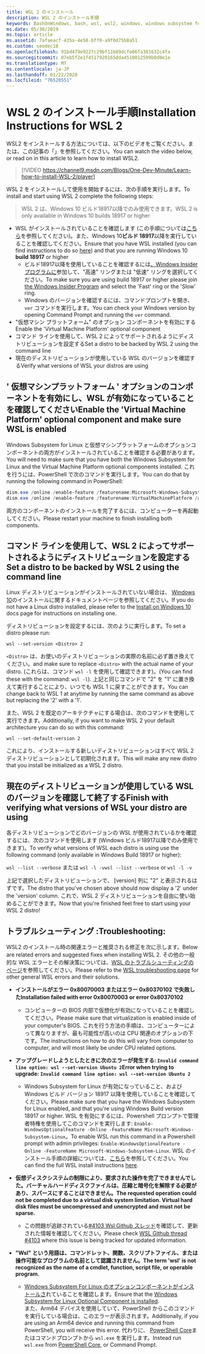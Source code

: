 ```yaml
---
title: WSL 2 のインストール
description: WSL 2 のインストール手順
keywords: BashOnWindows, bash, wsl, wsl2, windows, windows subsystem for linux, windowssubsystem, ubuntu, debian, suse, windows 10, インストール
ms.date: 05/30/2019
ms.topic: article
ms.assetid: 7afaeacf-435a-4e58-bff0-a9f0d75b8a51
ms.custom: seodec18
ms.openlocfilehash: 91bd479e922fc29bf11b89dcfe06fa381632c4fa
ms.sourcegitcommit: 07eb5f2e1f4517928165dda4510012599b0d0e1e
ms.translationtype: MT
ms.contentlocale: ja-JP
ms.lasthandoff: 01/22/2020
ms.locfileid: "76520551"
---
```

# <a name="installation-instructions-for-wsl-2"></a><span data-ttu-id="64624-104">WSL 2 のインストール手順</span><span class="sxs-lookup"><span data-stu-id="64624-104">Installation Instructions for WSL 2</span></span>

<span data-ttu-id="64624-105">WSL2 をインストールする方法については、以下のビデオをご覧ください。または、この記事の「」を参照してください。</span><span class="sxs-lookup"><span data-stu-id="64624-105">You can watch the video below, or read on in this article to learn how to install WSL2.</span></span> 

> [!VIDEO https://channel9.msdn.com/Blogs/One-Dev-Minute/Learn-how-to-install-WSL-2/player]

<span data-ttu-id="64624-106">WSL 2 をインストールして使用を開始するには、次の手順を実行します。</span><span class="sxs-lookup"><span data-stu-id="64624-106">To install and start using WSL 2 complete the following steps:</span></span>

> <span data-ttu-id="64624-107">WSL 2 は、Windows 10 ビルド18917以降でのみ使用できます。</span><span class="sxs-lookup"><span data-stu-id="64624-107">WSL 2 is only available in Windows 10 builds 18917 or higher</span></span>

- <span data-ttu-id="64624-108">WSL がインストールされていることを確認します (この手順については[こちら](./install-win10.md)を参照してください)。また、Windows 10**ビルド 18917**以降を実行していることを確認してください。</span><span class="sxs-lookup"><span data-stu-id="64624-108">Ensure that you have WSL installed (you can find instructions to do so [here](./install-win10.md)) and that you are running Windows 10 **build 18917** or higher</span></span>
   - <span data-ttu-id="64624-109">ビルド18917以降を使用していることを確認するには[、Windows Insider プログラムに](https://insider.windows.com/en-us/)参加して、"高速" リングまたは "低速" リングを選択してください。</span><span class="sxs-lookup"><span data-stu-id="64624-109">To make sure you are using build 18917 or higher please join [the Windows Insider Program](https://insider.windows.com/en-us/) and select the 'Fast' ring or the 'Slow' ring.</span></span> 
   - <span data-ttu-id="64624-110">Windows のバージョンを確認するには、コマンドプロンプトを開き、`ver` コマンドを実行します。</span><span class="sxs-lookup"><span data-stu-id="64624-110">You can check your Windows version by opening Command Prompt and running the `ver` command.</span></span>
- <span data-ttu-id="64624-111">"仮想マシン プラットフォーム" のオプション コンポーネントを有効にする</span><span class="sxs-lookup"><span data-stu-id="64624-111">Enable the 'Virtual Machine Platform' optional component</span></span>
- <span data-ttu-id="64624-112">コマンド ラインを使用して、WSL 2 によってサポートされるようにディストリビューションを設定する</span><span class="sxs-lookup"><span data-stu-id="64624-112">Set a distro to be backed by WSL 2 using the command line</span></span>
- <span data-ttu-id="64624-113">現在のディストリビューションが使用している WSL のバージョンを確認する</span><span class="sxs-lookup"><span data-stu-id="64624-113">Verify what versions of WSL your distros are using</span></span>

## <a name="enable-the-virtual-machine-platform-optional-component-and-make-sure-wsl-is-enabled"></a><span data-ttu-id="64624-114">' 仮想マシンプラットフォーム ' オプションのコンポーネントを有効にし、WSL が有効になっていることを確認してください</span><span class="sxs-lookup"><span data-stu-id="64624-114">Enable the 'Virtual Machine Platform' optional component and make sure WSL is enabled</span></span>

<span data-ttu-id="64624-115">Windows Subsystem for Linux と仮想マシンプラットフォームのオプションコンポーネントの両方がインストールされていることを確認する必要があります。</span><span class="sxs-lookup"><span data-stu-id="64624-115">You will need to make sure that you have both the Windows Subsystem for Linux and the Virtual Machine Platform optional components installed.</span></span> <span data-ttu-id="64624-116">これを行うには、PowerShell で次のコマンドを実行します。</span><span class="sxs-lookup"><span data-stu-id="64624-116">You can do that by running the following command in PowerShell:</span></span> 

```powershell
dism.exe /online /enable-feature /featurename:Microsoft-Windows-Subsystem-Linux /all /norestart
dism.exe /online /enable-feature /featurename:VirtualMachinePlatform /all /norestart
```

<span data-ttu-id="64624-117">両方のコンポーネントのインストールを完了するには、コンピューターを再起動してください。</span><span class="sxs-lookup"><span data-stu-id="64624-117">Please restart your machine to finish installing both components.</span></span>


## <a name="set-a-distro-to-be-backed-by-wsl-2-using-the-command-line"></a><span data-ttu-id="64624-118">コマンド ラインを使用して、WSL 2 によってサポートされるようにディストリビューションを設定する</span><span class="sxs-lookup"><span data-stu-id="64624-118">Set a distro to be backed by WSL 2 using the command line</span></span>

<span data-ttu-id="64624-119">Linux ディストリビューションがインストールされていない場合は、 [Windows 10](./install-win10.md#install-your-linux-distribution-of-choice)のインストールに関するドキュメントページを参照してください。</span><span class="sxs-lookup"><span data-stu-id="64624-119">If you do not have a Linux distro installed, please refer to the [Install on Windows 10](./install-win10.md#install-your-linux-distribution-of-choice) docs page for instructions on installing one.</span></span> 

<span data-ttu-id="64624-120">ディストリビューションを設定するには、次のように実行します。</span><span class="sxs-lookup"><span data-stu-id="64624-120">To set a distro please run:</span></span> 

```
wsl --set-version <Distro> 2
```

<span data-ttu-id="64624-121">`<Distro>` は、お使いのディストリビューションの実際の名前に必ず置き換えてください。</span><span class="sxs-lookup"><span data-stu-id="64624-121">and make sure to replace `<Distro>` with the actual name of your distro.</span></span> <span data-ttu-id="64624-122">(これらは、コマンド `wsl -l` を使用して確認できます)。</span><span class="sxs-lookup"><span data-stu-id="64624-122">(You can find these with the command: `wsl -l`).</span></span> <span data-ttu-id="64624-123">上記と同じコマンドで "2" を "1" に置き換えて実行することにより、いつでも WSL 1 に戻すことができます。</span><span class="sxs-lookup"><span data-stu-id="64624-123">You can change back to WSL 1 at anytime by running the same command as above but replacing the '2' with a '1'.</span></span>

<span data-ttu-id="64624-124">また、WSL 2 を既定のアーキテクチャにする場合は、次のコマンドを使用して実行できます。</span><span class="sxs-lookup"><span data-stu-id="64624-124">Additionally, if you want to make WSL 2 your default architecture you can do so with this command:</span></span>

```
wsl --set-default-version 2
```

<span data-ttu-id="64624-125">これにより、インストールする新しいディストリビューションはすべて WSL 2 ディストリビューションとして初期化されます。</span><span class="sxs-lookup"><span data-stu-id="64624-125">This will make any new distro that you install be initialized as a WSL 2 distro.</span></span>

## <a name="finish-with-verifying-what-versions-of-wsl-your-distro-are-using"></a><span data-ttu-id="64624-126">現在のディストリビューションが使用している WSL のバージョンを確認して終了する</span><span class="sxs-lookup"><span data-stu-id="64624-126">Finish with verifying what versions of WSL your distro are using</span></span>

<span data-ttu-id="64624-127">各ディストリビューションでどのバージョンの WSL が使用されているかを確認するには、次のコマンドを使用します (Windows ビルド18917以降でのみ使用できます)。</span><span class="sxs-lookup"><span data-stu-id="64624-127">To verify what versions of WSL each distro is using use the following command (only available in Windows Build 18917 or higher):</span></span>

<span data-ttu-id="64624-128">`wsl --list --verbose` または `wsl -l -v`</span><span class="sxs-lookup"><span data-stu-id="64624-128">`wsl --list --verbose` or `wsl -l -v`</span></span>

<span data-ttu-id="64624-129">上記で選択したディストリビューションで、 [version] 列に "2" と表示されるはずです。</span><span class="sxs-lookup"><span data-stu-id="64624-129">The distro that you've chosen above should now display a '2' under the 'version' column.</span></span> <span data-ttu-id="64624-130">これで、WSL 2 ディストリビューションを自由に使い始めることができます。</span><span class="sxs-lookup"><span data-stu-id="64624-130">Now that you're finished feel free to start using your WSL 2 distro!</span></span> 

## <a name="troubleshooting"></a><span data-ttu-id="64624-131">トラブルシューティング :</span><span class="sxs-lookup"><span data-stu-id="64624-131">Troubleshooting:</span></span> 

<span data-ttu-id="64624-132">WSL2 のインストール時の関連エラーと推奨される修正を次に示します。</span><span class="sxs-lookup"><span data-stu-id="64624-132">Below are related errors and suggested fixes when installing WSL 2.</span></span> <span data-ttu-id="64624-133">その他の一般的な WSL エラーとその解決策については、[WSL のトラブルシューティングのページ](troubleshooting.md)を参照してください。</span><span class="sxs-lookup"><span data-stu-id="64624-133">Please refer to the [WSL troubleshooting page](troubleshooting.md) for other general WSL errors and their solutions.</span></span>

* <span data-ttu-id="64624-134">**インストールがエラー 0x80070003 またはエラー 0x80370102 で失敗した**</span><span class="sxs-lookup"><span data-stu-id="64624-134">**Installation failed with error 0x80070003 or error 0x80370102**</span></span>
    * <span data-ttu-id="64624-135">コンピューターの BIOS 内部で仮想化が有効になっていることを確認してください。</span><span class="sxs-lookup"><span data-stu-id="64624-135">Please make sure that virtualization is enabled inside of your computer's BIOS.</span></span> <span data-ttu-id="64624-136">これを行う方法の手順は、コンピューターによって異なりますが、最も可能性が高いのは CPU 関連のオプションの下です。</span><span class="sxs-lookup"><span data-stu-id="64624-136">The instructions on how to do this will vary from computer to computer, and will most likely be under CPU related options.</span></span>
   
* <span data-ttu-id="64624-137">**アップグレードしようとしたときに次のエラーが発生する: `Invalid command line option: wsl --set-version Ubuntu 2`**</span><span class="sxs-lookup"><span data-stu-id="64624-137">**Error when trying to upgrade: `Invalid command line option: wsl --set-version Ubuntu 2`**</span></span>
    * <span data-ttu-id="64624-138">Windows Subsystem for Linux が有効になっていること、および Windows ビルド バージョン 18917 以降を使用していることを確認してください。</span><span class="sxs-lookup"><span data-stu-id="64624-138">Please make sure that you have the Windows Subsystem for Linux enabled, and that you're using Windows Build version 18917 or higher.</span></span> <span data-ttu-id="64624-139">WSL を有効にするには、Powershell プロンプトで管理者特権を使用してこのコマンドを実行します: `Enable-WindowsOptionalFeature -Online -FeatureName Microsoft-Windows-Subsystem-Linux`。</span><span class="sxs-lookup"><span data-stu-id="64624-139">To enable WSL run this command in a Powershell prompt with admin privileges: `Enable-WindowsOptionalFeature -Online -FeatureName Microsoft-Windows-Subsystem-Linux`.</span></span> <span data-ttu-id="64624-140">WSL のインストール手順の詳細については、[こちら](./install-win10.md)を参照してください。</span><span class="sxs-lookup"><span data-stu-id="64624-140">You can find the full WSL install instructions [here](./install-win10.md).</span></span>

* <span data-ttu-id="64624-141">**仮想ディスクシステムの制限により、要求された操作を完了できませんでした。バーチャルハードディスクファイルは、圧縮と暗号化を解除する必要があり、スパースにすることはできません。**</span><span class="sxs-lookup"><span data-stu-id="64624-141">**The requested operation could not be completed due to a virtual disk system limitation. Virtual hard disk files must be uncompressed and unencrypted and must not be sparse.**</span></span>
    * <span data-ttu-id="64624-142">この問題が追跡されている[#4103 Wsl Github スレッド](https://github.com/microsoft/WSL/issues/4103)を確認して、更新された情報を確認してください。</span><span class="sxs-lookup"><span data-stu-id="64624-142">Please check [WSL Github thread #4103](https://github.com/microsoft/WSL/issues/4103) where this issue is being tracked for updated information.</span></span>

* <span data-ttu-id="64624-143">**"Wsl" という用語は、コマンドレット、関数、スクリプトファイル、または操作可能なプログラムの名前として認識されません。**</span><span class="sxs-lookup"><span data-stu-id="64624-143">**The term 'wsl' is not recognized as the name of a cmdlet, function, script file, or operable program.**</span></span> 
    * <span data-ttu-id="64624-144">[Windows Subsystem For Linux のオプションコンポーネントがインストールさ](./wsl2-install.md#enable-the-virtual-machine-platform-optional-component-and-make-sure-wsl-is-enabled)れていることを確認します。</span><span class="sxs-lookup"><span data-stu-id="64624-144">Ensure that the [Windows Subsystem for Linux Optional Component is installed](./wsl2-install.md#enable-the-virtual-machine-platform-optional-component-and-make-sure-wsl-is-enabled).</span></span><br> <span data-ttu-id="64624-145">また、Arm64 デバイスを使用していて、PowerShell からこのコマンドを実行している場合は、このエラーが表示されます。</span><span class="sxs-lookup"><span data-stu-id="64624-145">Additionally, if you are using an Arm64 device and running this command from PowerShell, you will receive this error.</span></span> <span data-ttu-id="64624-146">代わりに、 [PowerShell Core](https://docs.microsoft.com/en-us/powershell/scripting/install/installing-powershell-core-on-windows?view=powershell-6)またはコマンドプロンプトから `wsl.exe` を実行します。</span><span class="sxs-lookup"><span data-stu-id="64624-146">Instead run `wsl.exe` from [PowerShell Core](https://docs.microsoft.com/en-us/powershell/scripting/install/installing-powershell-core-on-windows?view=powershell-6), or Command Prompt.</span></span> 
